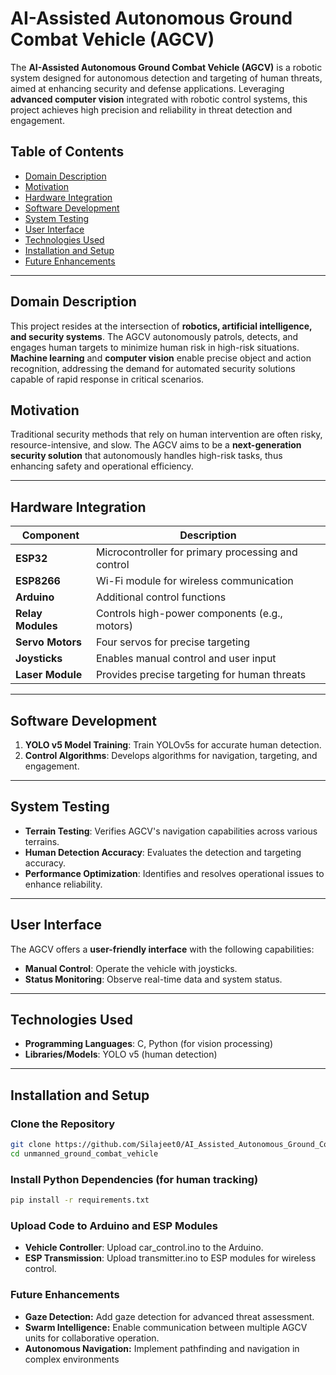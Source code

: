 # AI-Assisted Autonomous Ground Combat Vehicle (AGCV)

The **AI-Assisted Autonomous Ground Combat Vehicle (AGCV)** is a robotic system designed for autonomous detection and targeting of human threats, aimed at enhancing security and defense applications. Leveraging **advanced computer vision** integrated with robotic control systems, this project achieves high precision and reliability in threat detection and engagement.

## Table of Contents
- [Domain Description](#domain-description)
- [Motivation](#motivation)
- [Hardware Integration](#hardware-integration)
- [Software Development](#software-development)
- [System Testing](#system-testing)
- [User Interface](#user-interface)
- [Technologies Used](#technologies-used)
- [Installation and Setup](#installation-and-setup)
- [Future Enhancements](#future-enhancements)

---

## Domain Description

This project resides at the intersection of **robotics, artificial intelligence, and security systems**. The AGCV autonomously patrols, detects, and engages human targets to minimize human risk in high-risk situations. **Machine learning** and **computer vision** enable precise object and action recognition, addressing the demand for automated security solutions capable of rapid response in critical scenarios.

## Motivation

Traditional security methods that rely on human intervention are often risky, resource-intensive, and slow. The AGCV aims to be a **next-generation security solution** that autonomously handles high-risk tasks, thus enhancing safety and operational efficiency.

---

## Hardware Integration

| Component           | Description                                  |
|---------------------|----------------------------------------------|
| **ESP32**           | Microcontroller for primary processing and control |
| **ESP8266**         | Wi-Fi module for wireless communication       |
| **Arduino**         | Additional control functions                  |
| **Relay Modules**   | Controls high-power components (e.g., motors) |
| **Servo Motors**    | Four servos for precise targeting            |
| **Joysticks**       | Enables manual control and user input        |
| **Laser Module**    | Provides precise targeting for human threats |

---

## Software Development

1. **YOLO v5 Model Training**: Train YOLOv5s for accurate human detection.
2. **Control Algorithms**: Develops algorithms for navigation, targeting, and engagement.

---

## System Testing

- **Terrain Testing**: Verifies AGCV's navigation capabilities across various terrains.
- **Human Detection Accuracy**: Evaluates the detection and targeting accuracy.
- **Performance Optimization**: Identifies and resolves operational issues to enhance reliability.

---

## User Interface

The AGCV offers a **user-friendly interface** with the following capabilities:

- **Manual Control**: Operate the vehicle with joysticks.
- **Status Monitoring**: Observe real-time data and system status.

---

## Technologies Used

- **Programming Languages**: C, Python (for vision processing)
- **Libraries/Models**: YOLO v5 (human detection)

---

## Installation and Setup

### Clone the Repository

```bash
git clone https://github.com/Silajeet0/AI_Assisted_Autonomous_Ground_Combat_Vehicle.git
cd unmanned_ground_combat_vehicle
```

### Install Python Dependencies (for human tracking)

```bash
pip install -r requirements.txt
```

### Upload Code to Arduino and ESP Modules
- **Vehicle Controller**: Upload car_control.ino to the Arduino.
- **ESP Transmission**: Upload transmitter.ino to ESP modules for wireless control.

### Future Enhancements
- **Gaze Detection:** Add gaze detection for advanced threat assessment.
- **Swarm Intelligence:** Enable communication between multiple AGCV units for collaborative operation.
- **Autonomous Navigation:** Implement pathfinding and navigation in complex environments
